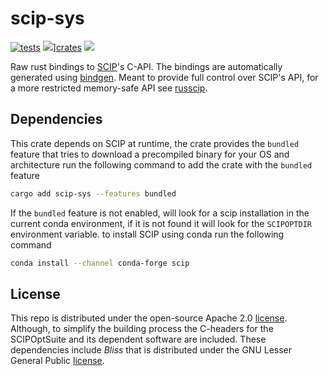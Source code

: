 # scip-sys
[![tests](https://github.com/scipopt/scip-sys/actions/workflows/build_and_test.yml/badge.svg)](https://github.com/scipopt/scip-sys/actions/workflows/build_and_test.yml) ![][img_crates]][crates] [![][img_doc]][doc] 

[img_crates]: https://img.shields.io/crates/v/scip-sys.svg
[crates]: https://crates.io/crates/scip-sys
[img_doc]: https://img.shields.io/badge/rust-documentation-blue.svg
[doc]: https://docs.rs/scip-sys/

Raw rust bindings to [SCIP](https://scipopt.org/)'s C-API. The bindings are automatically generated using [bindgen](https://github.com/rust-lang/rust-bindgen). 
Meant to provide full control over SCIP's API, for a more restricted memory-safe API see [russcip](https://github.com/scipopt/russcip).

## Dependencies 
This crate depends on SCIP at runtime, the crate provides the `bundled` feature that tries to download a precompiled binary for your OS and architecture
run the following command to add the crate with the `bundled` feature
```bash
cargo add scip-sys --features bundled
```

If the `bundled` feature is not enabled, will look for a scip installation in the current conda environment, if it is not found it will look for the `SCIPOPTDIR` environment variable.
to install SCIP using conda run the following command
```bash
conda install --channel conda-forge scip
```

## License
This repo is distributed under the open-source Apache 2.0 [license](https://www.apache.org/licenses/LICENSE-2.0). Although, to simplify the building process the C-headers for the SCIPOptSuite and its dependent software are included.
These dependencies include *Bliss* that is distributed under the GNU Lesser General Public [license](http://www.gnu.org/licenses/). 

